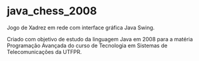 # java_chess_2008

Jogo de Xadrez em rede com interface gráfica Java Swing.

Criado com objetivo de estudo da linguagem Java em 2008 para a matéria Programação Avançada do curso de Tecnologia em Sistemas de Telecomunicações da UTFPR.

